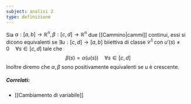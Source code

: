 ```yaml
---
subject: analisi 2
type: definizione
---
```

Sia $\alpha:[a,b]\to\mathbb{R}^n,\beta:[c,d]\to\mathbb{R}^n$ due [[Cammino|cammi]] continui, essi si dicono equivalenti se $\exists u:[c,d]\to[a,b]$ biiettiva di classe $\mathcal{C}^1$ con $u'(s)\ne0\quad\forall s\in[c,d]$ tale che
$$
\beta(s)=\alpha(u(s))\quad\forall s\in[c,d]
$$
Inoltre diremo che $\alpha,\beta$ sono positivamente equivalenti se $u$ è crescente.

##### Correlati:
* [[Cambiamento di variabile]]
